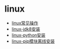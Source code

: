 # linux 
- [linux常见操作](general.md)
- [linux-jdk8安装](https://blog.csdn.net/weixin_51705001/article/details/125229109)
- [linux-python安装](python-install.md)
- [linux-pip模块离线安装](pip-install.md)